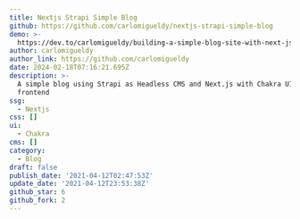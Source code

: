 ```yaml
---
title: Nextjs Strapi Simple Blog
github: https://github.com/carlomigueldy/nextjs-strapi-simple-blog
demo: >-
  https://dev.to/carlomigueldy/building-a-simple-blog-site-with-next-js-strapi-api-4d0h
author: carlomigueldy
author_link: https://github.com/carlomigueldy
date: 2024-02-18T07:16:21.695Z
description: >-
  A simple blog using Strapi as Headless CMS and Next.js with Chakra UI for the
  frontend
ssg:
  - Nextjs
css: []
ui:
  - Chakra
cms: []
category:
  - Blog
draft: false
publish_date: '2021-04-12T02:47:53Z'
update_date: '2021-04-12T23:53:38Z'
github_star: 6
github_fork: 2
---
```

